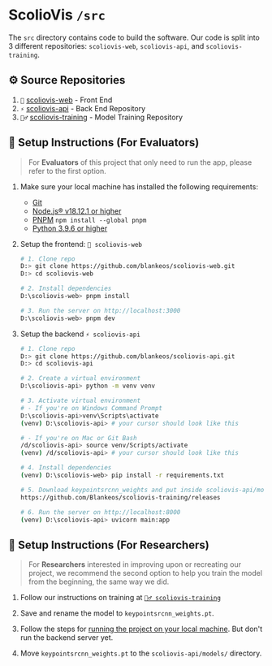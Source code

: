 # ScolioVis `/src`

The `src` directory contains code to build the software. Our code is split into 3 different repositories: `scoliovis-web`, `scoliovis-api`, and `scoliovis-training`.

## ⚙ Source Repositories

1. `🎨` [scoliovis-web](https://github.com/Blankeos/scoliovis-web) - Front End
2. `⚡` [scoliovis-api](https://github.com/Blankeos/scoliovis-api) - Back End Repository
3. `🏋️‍♂️` [scoliovis-training](https://github.com/Blankeos/scoliovis-training) - Model Training Repository

## 🧰 Setup Instructions (For Evaluators)

> For **Evaluators** of this project that only need to run the app, please refer to the first option.

1. Make sure your local machine has installed the following requirements:

   - [Git](https://git-scm.com/downloads)
   - [Node.js® v18.12.1 or higher](https://nodejs.org/en/)
   - [PNPM](https://pnpm.io/installation) `npm install --global pnpm`
   - [Python 3.9.6 or higher](https://www.python.org/downloads/)

2. Setup the frontend: `🎨 scoliovis-web`

   ```sh
   # 1. Clone repo
   D:> git clone https://github.com/blankeos/scoliovis-web.git
   D:> cd scoliovis-web

   # 2. Install dependencies
   D:\scoliovis-web> pnpm install

   # 3. Run the server on http://localhost:3000
   D:\scoliovis-web> pnpm dev
   ```

3. Setup the backend `⚡ scoliovis-api`

   ```sh
   # 1. Clone repo
   D:> git clone https://github.com/blankeos/scoliovis-api.git
   D:> cd scoliovis-api

   # 2. Create a virtual environment
   D:\scoliovis-api> python -m venv venv

   # 3. Activate virtual environment
   # - If you're on Windows Command Prompt
   D:\scoliovis-api>venv\Scripts\activate
   (venv) D:\scoliovis-api> # your cursor should look like this

   # - If you're on Mac or Git Bash
   /d/scoliovis-api> source venv/Scripts/activate
   (venv) /d/scoliovis-api> # your cursor should look like this

   # 4. Install dependencies
   (venv) D:\scoliovis-web> pip install -r requirements.txt

   # 5. Download keypointsrcnn_weights and put inside scoliovis-api/models:
   https://github.com/Blankeos/scoliovis-training/releases

   # 6. Run the server on http://localhost:8000
   (venv) D:\scoliovis-api> uvicorn main:app
   ```

## 🧰 Setup Instructions (For Researchers)

> For **Researchers** interested in improving upon or recreating our project, we recommend the second option to help you train the model from the beginning, the same way we did.

1. Follow our instructions on training at [`🏋️‍♂️ scoliovis-training`](https://github.com/Blankeos/scoliovis-training)

2. Save and rename the model to `keypointsrcnn_weights.pt`.

3. Follow the steps for [running the project on your local machine](#a-run-the-project-on-your-local-machine). But don't run the backend server yet.

4. Move `keypointsrcnn_weights.pt` to the `scoliovis-api/models/` directory.
